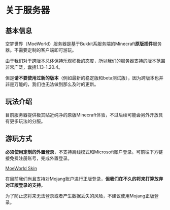 # 关于服务器
## 基本信息
空梦世界（MoeWorld）服务器是基于Bukkit系服务端的Minecraft**原版插件**服务器。不需要定制的客户端即可游玩。

由于我们对于跨版本总体保持乐观积极的态度，所以我们的服务器支持的版本范围非常广泛，囊括1.13-1.20.4。

但是**请不要使用过新的版本**（例如最新的稳定版和beta测试版），因为跨版本也并非是万能的，我们也无法做到那么及时的更新。


## 玩法介绍
目前服务器提供极其贴近纯净的原版Minecraft体验，不过后续可能会另外开放具有更多玩法的分服。

## 游玩方式
**必须使用定制的外置登录**，不支持离线模式和Microsoft账户登录。可前往下方链接免费注册账号，完成外置登录。

[MoeWorld Skin](https://skin.moeworld.top)

在目前我们尚且支持对Mojang账户进行正版登录，**但我们在不久的将来打算放弃对正版登录的支持**。

为了防止您将来无法登录或者产生数据丢失的风险，不建议使用Mojang正版登录。

